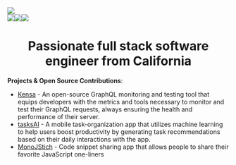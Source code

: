 <img src="https://cdn.glitch.global/e20a3f34-0e08-4043-8bd5-2626689e0de5/20180126_135228.jpg?v=1676416097690" style="width=100%"> 

<div style="display: flex; flex-direction: row;" align=center >
  <a href="https://toli.dev" target="_blank">
    <img src="https://img.shields.io/static/v1?&style=flat&logo=react&logoColor=AD9D90&labelColor=white&label=&message=PORTFOLIO&color=AD9D90"/>
  </a>
  <a href="https://twitter.com/TommyD_Fox" target="_blank">
    <img src="https://img.shields.io/static/v1?&style=flat&logo=twitter&logoColor=AD9D90&labelColor=white&label=&message=TWITTER&color=AD9D90"/>
  </a>
  <a href="https://linkedin.com/tommyli10" target="_blank">
    <img src="https://img.shields.io/static/v1?&style=flat&logo=linkedin&logoColor=AD9D90&labelColor=white&label=&message=LINKEDIN&color=AD9D90"/>
  </a>
</div>

<h1 align="center">Passionate full stack software engineer from California</h1>

**Projects & Open Source Contributions**: 
- [Kensa](https://github.com/oslabs-beta/Kensa) - An open-source GraphQL monitoring and testing tool that equips developers with the metrics and tools necessary to monitor and test their GraphQL requests, always ensuring the health and performance of their server.
- [tasksAI](https://github.com/ASAPDevs/tasksAI) - A mobile task-organization app that utilizes machine learning to help users boost productivity by generating task recommendations based on their daily interactions with the app.
- [MonoJStich](https://github.com/tommyli10/MonoJStich) - Code snippet sharing app that allows people to share their favorite JavaScript one-liners
